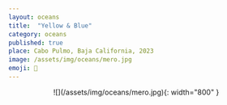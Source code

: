 ```yaml
---
layout: oceans
title:  "Yellow & Blue"
category: oceans
published: true
place: Cabo Pulmo, Baja California, 2023
image: /assets/img/oceans/mero.jpg
emoji: 🐋
---
```


<div align="center" markdown="1">
![](/assets/img/oceans/mero.jpg){: width="800" }
</div>
